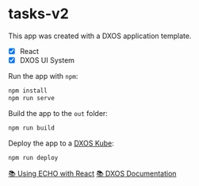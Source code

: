 # tasks-v2

This app was created with a DXOS application template.

- [x] React
- [x] DXOS UI System

Run the app with `npm`:

```bash
npm install
npm run serve
```

Build the app to the `out` folder:

```bash
npm run build
```

Deploy the app to a [DXOS Kube](https://docs.dxos.org/guide/kube):

```bash
npm run deploy
```

[📚 Using ECHO with React](https://docs.dxos.org/guide/react)
[📚 DXOS Documentation](https://docs.dxos.org)
